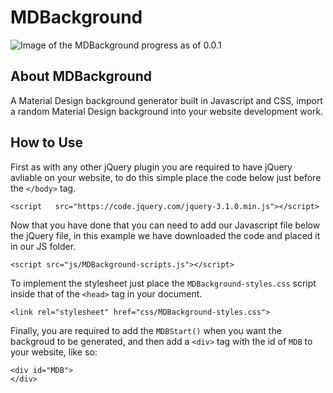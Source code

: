# MDBackground
![Image of the MDBackground progress as of 0.0.1](http://i.imgur.com/gk3ZmBR.png)
## About MDBackground
A Material Design background generator built in Javascript and CSS, import a random Material Design background into your website development work.
## How to Use
First as with any other jQuery plugin you are required to have jQuery avliable on your website, to do this simple place the code below just before the `</body>` tag. 
```
<script   src="https://code.jquery.com/jquery-3.1.0.min.js"></script>
```
Now that you have done that you can need to add our Javascript file below the jQuery file, in this example we have downloaded the code and placed it in our JS folder.
```
<script src="js/MDBackground-scripts.js"></script>
```
To implement the stylesheet just place the `MDBackground-styles.css` script inside that of the `<head>` tag in your document.
```
<link rel="stylesheet" href="css/MDBackground-styles.css">
```
Finally, you are required to add the `MDBStart()` when you want the backgroud to be generated, and then add a `<div>` tag with the id of `MDB` to your website, like so: 
```
<div id="MDB">
</div>
```
